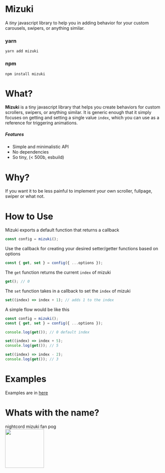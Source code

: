 # Mizuki

A _tiny_ javascript library to help you in adding behavior for your custom carousels, swipers, or anything similar.

### yarn

```
yarn add mizuki
```

### npm

```
npm install mizuki
```

# What?

**Mizuki** is a tiny javascript library that helps you create behaviors for custom scrollers, swipers, or anything similar. It is generic enough that it simply focuses on getting and setting a single value `index`, which you can use as a reference for triggering animations.

##### Features

- Simple and minimalistic API
- No dependencies
- So tiny, (< 500b, esbuild)

# Why?

If you want it to be less painful to implement your own scroller, fullpage, swiper or what not.

# How to Use

Mizuki exports a default function that returns a callback

```ts
const config = mizuki();
```

Use the callback for creating your desired setter/getter functions based on options

```ts
const { get, set } = config({ ...options });
```

The `get` function returns the current `index` of mizuki

```ts
get(); // 0
```

The `set` function takes in a callback to set the `index` of mizuki

```ts
set((index) => index + 1); // adds 1 to the index
```

A simple flow would be like this

```ts
const config = mizuki();
const { get, set } = config({ ...options });

console.log(get()); // 0 default index

set((index) => index + 5);
console.log(get()); // 5

set((index) => index - 2);
console.log(get()); // 3
```

# Examples

Examples are in [here](https://github.com/jmmaa/mizuki/tree/main/examples)

# Whats with the name?

nightcord mizuki fan pog \
<img src='https://static.wikia.nocookie.net/projectsekai/images/8/8d/Akiyama_Mizuki_school_chibi.png' width="125px"/>
